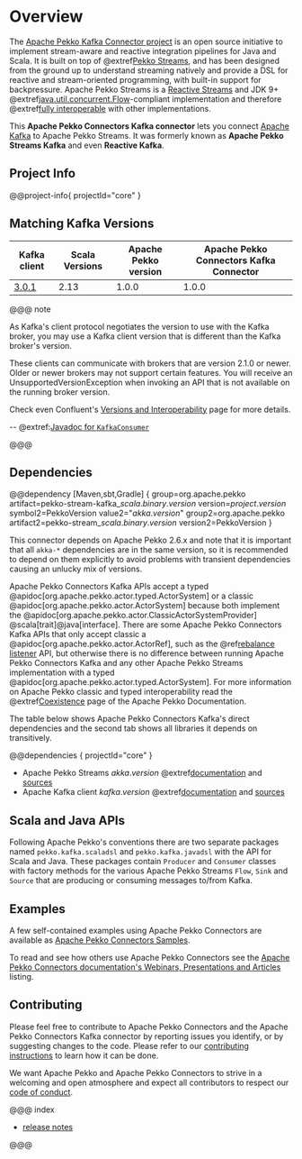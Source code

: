# Overview

The [Apache Pekko Kafka Connector project](https://pekko.apache.org/docs/pekko-connectors-kafka/current/) is an open source initiative to implement stream-aware and reactive integration pipelines for Java and Scala. It is built on top of @extref[Pekko Streams](pekko:stream/index.html), and has been designed from the ground up to understand streaming natively and provide a DSL for reactive and stream-oriented programming, with built-in support for backpressure. Apache Pekko Streams is a [Reactive Streams](https://www.reactive-streams.org/) and JDK 9+ @extref[java.util.concurrent.Flow](java-docs:docs/api/java.base/java/util/concurrent/Flow.html)-compliant implementation and therefore @extref[fully interoperable](pekko:general/stream/stream-design.html#interoperation-with-other-reactive-streams-implementations) with other implementations.

This **Apache Pekko Connectors Kafka connector** lets you connect [Apache Kafka](https://kafka.apache.org/) to Apache Pekko Streams. It was formerly known as **Apache Pekko Streams Kafka** and even **Reactive Kafka**.

## Project Info

@@project-info{ projectId="core" }

## Matching Kafka Versions

| Kafka client                                                                       | Scala Versions | Apache Pekko version | Apache Pekko Connectors Kafka Connector
|------------------------------------------------------------------------------------|----------------|----------------------|-------------------------
| [3.0.1](https://dist.apache.org/repos/dist/release/kafka/3.0.1/RELEASE_NOTES.html) | 2.13             | 1.0.0                | 1.0.0

@@@ note

As Kafka's client protocol negotiates the version to use with the Kafka broker, you may use a Kafka client version that is different than the Kafka broker's version.

These clients can communicate with brokers that are version 2.1.0 or newer. Older or newer brokers may not support certain features. You will receive an UnsupportedVersionException when invoking an API that is not available on the running broker version.

Check even Confluent's [Versions and Interoperability](https://docs.confluent.io/platform/current/installation/versions-interoperability.html) page for more details. 

-- @extref:[Javadoc for `KafkaConsumer`](kafka:/javadoc/index.html?org/apache/kafka/clients/consumer/KafkaConsumer.html)

@@@

## Dependencies

@@dependency [Maven,sbt,Gradle] {
  group=org.apache.pekko
  artifact=pekko-stream-kafka_$scala.binary.version$
  version=$project.version$
  symbol2=PekkoVersion
  value2="$akka.version$"
  group2=org.apache.pekko
  artifact2=pekko-stream_$scala.binary.version$
  version2=PekkoVersion
}

This connector depends on Apache Pekko 2.6.x and note that it is important that all `akka-*` dependencies are in the same version, so it is recommended to depend on them explicitly to avoid problems with transient dependencies causing an unlucky mix of versions.

Apache Pekko Connectors Kafka APIs accept a typed @apidoc[org.apache.pekko.actor.typed.ActorSystem] or a classic @apidoc[org.apache.pekko.actor.ActorSystem] because both implement the @apidoc[org.apache.pekko.actor.ClassicActorSystemProvider] @scala[trait]@java[interface].
There are some Apache Pekko Connectors Kafka APIs that only accept classic a @apidoc[org.apache.pekko.actor.ActorRef], such as the @ref[rebalance listener](./consumer-rebalance.md) API, but otherwise there is no difference between running Apache Pekko Connectors Kafka and any other Apache Pekko Streams implementation with a typed @apidoc[org.apache.pekko.actor.typed.ActorSystem]. 
For more information on Apache Pekko classic and typed interoperability read the @extref[Coexistence](pekko:/typed/coexisting.html) page of the Apache Pekko Documentation.

The table below shows Apache Pekko Connectors Kafka's direct dependencies and the second tab shows all libraries it depends on transitively.

@@dependencies { projectId="core" }

* Apache Pekko Streams $akka.version$ @extref[documentation](pekko:stream/index.html) and [sources](https://github.com/akka/akka)
* Apache Kafka client $kafka.version$ @extref[documentation](kafka:/documentation#index) and [sources](https://github.com/apache/kafka)


## Scala and Java APIs

Following Apache Pekko's conventions there are two separate packages named `pekko.kafka.scaladsl` and `pekko.kafka.javadsl`
with the API for Scala and Java. These packages contain `Producer` and `Consumer`
classes with factory methods for the various Apache Pekko Streams `Flow`, `Sink` and `Source`
that are producing or consuming messages to/from Kafka.


## Examples

A few self-contained examples using Apache Pekko Connectors are available as [Apache Pekko Connectors Samples](https://akka.io/alpakka-samples/).

To read and see how others use Apache Pekko Connectors see the [Apache Pekko Connectors documentation's Webinars, Presentations and Articles](https://doc.akka.io/docs/alpakka/current/other-docs/webinars-presentations-articles.html) listing.


## Contributing

Please feel free to contribute to Apache Pekko Connectors and the Apache Pekko Connectors Kafka connector by reporting issues you identify, or by suggesting changes to the code. Please refer to our [contributing instructions](https://github.com/apache/incubator-pekko-connectors-kafka/blob/master/CONTRIBUTING.md) to learn how it can be done.

We want Apache Pekko and Apache Pekko Connectors to strive in a welcoming and open atmosphere and expect all contributors to respect our [code of conduct](https://www.lightbend.com/conduct).


@@@ index

* [release notes](release-notes/index.md)

@@@
